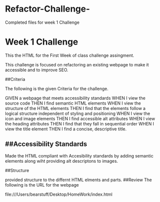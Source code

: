# Refactor-Challenge-
Completed files for week 1 Challenge 


# Week 1 Challenge 

This the HTML for the First Week of class challenge assingment.

This challenge is focused on refactoring an existing webpage to make it accessible and to improve SEO.




##Criteria 

The following is the given Criteria for the challenge.

GIVEN a webpage that meets accessibility standards
WHEN I view the source code
THEN I find semantic HTML elements
WHEN I view the structure of the HTML elements
THEN I find that the elements follow a logical structure independent of styling and positioning
WHEN I view the icon and image elements
THEN I find accessible alt attributes
WHEN I view the heading attributes
THEN I find that they fall in sequential order
WHEN I view the title element
THEN I find a concise, descriptive title.
## ##Accessibility Standards

Made the HTML compliant with Accesibility standards by adding semantic elements along wiht providing alt descriptons to images.


##Structure

provided structure to the differnt HTML elments and parts. 
##Review
The following is the URL for the webpage


file:///Users/bearstuff/Desktop/HomeWork/index.html
